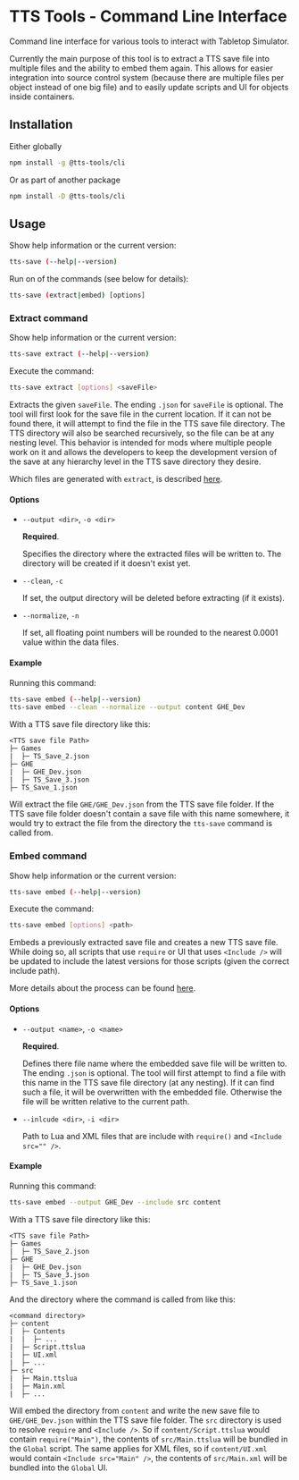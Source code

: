 # TTS Tools - Command Line Interface

Command line interface for various tools to interact with Tabletop Simulator.

Currently the main purpose of this tool is to extract a TTS save file into multiple files and the ability to embed them again.
This allows for easier integration into source control system (because there are multiple files per object instead of one big file) and to easily update scripts and UI for objects inside containers.

## Installation

Either globally

```sh
npm install -g @tts-tools/cli
```

Or as part of another package

```sh
npm install -D @tts-tools/cli
```

## Usage

Show help information or the current version:

```sh
tts-save (--help|--version)
```

Run on of the commands (see below for details):

```sh
tts-save (extract|embed) [options]
```

### Extract command

Show help information or the current version:

```sh
tts-save extract (--help|--version)
```

Execute the command:

```sh
tts-save extract [options] <saveFile>
```

Extracts the given `saveFile`.
The ending `.json` for `saveFile` is optional.
The tool will first look for the save file in the current location.
If it can not be found there, it will attempt to find the file in the TTS save file directory.
The TTS directory will also be searched recursively, so the file can be at any nesting level.
This behavior is intended for mods where multiple people work on it and allows the developers to keep the development version of the save at any hierarchy level in the TTS save directory they desire.

Which files are generated with `extract`, is described [here](https://www.npmjs.com/package/@tts-tools/savefile).

#### Options

- `--output <dir>`, `-o <dir>`

  **Required**.

  Specifies the directory where the extracted files will be written to.
  The directory will be created if it doesn't exist yet.

- `--clean`, `-c`

  If set, the output directory will be deleted before extracting (if it exists).

- `--normalize`, `-n`

  If set, all floating point numbers will be rounded to the nearest 0.0001 value within the data files.

#### Example

Running this command:

```sh
tts-save embed (--help|--version)
tts-save embed --clean --normalize --output content GHE_Dev
```

With a TTS save file directory like this:

```
<TTS save file Path>
├─ Games
|  ├─ TS_Save_2.json
├─ GHE
|  ├─ GHE_Dev.json
|  ├─ TS_Save_3.json
├─ TS_Save_1.json
```

Will extract the file `GHE/GHE_Dev.json` from the TTS save file folder.
If the TTS save file folder doesn't contain a save file with this name somewhere, it would try to extract the file from the directory the `tts-save` command is called from.

### Embed command

Show help information or the current version:

```sh
tts-save embed (--help|--version)
```

Execute the command:

```sh
tts-save embed [options] <path>
```

Embeds a previously extracted save file and creates a new TTS save file.
While doing so, all scripts that use `require` or UI that uses `<Include />` will be updated to include the latest versions for those scripts (given the correct include path).

More details about the process can be found [here](https://www.npmjs.com/package/@tts-tools/savefile).

#### Options

- `--output <name>`, `-o <name>`

  **Required**.

  Defines there file name where the embedded save file will be written to.
  The ending `.json` is optional.
  The tool will first attempt to find a file with this name in the TTS save file directory (at any nesting).
  If it can find such a file, it will be overwritten with the embedded file.
  Otherwise the file will be written relative to the current path.

- `--inlcude <dir>`, `-i <dir>`

  Path to Lua and XML files that are include with `require()` and `<Include src="" />`.

#### Example

Running this command:

```sh
tts-save embed --output GHE_Dev --include src content
```

With a TTS save file directory like this:

```
<TTS save file Path>
├─ Games
|  ├─ TS_Save_2.json
├─ GHE
|  ├─ GHE_Dev.json
|  ├─ TS_Save_3.json
├─ TS_Save_1.json
```

And the directory where the command is called from like this:

```
<command directory>
├─ content
|  ├─ Contents
|  |  ├─ ...
|  ├─ Script.ttslua
|  ├─ UI.xml
|  ├─ ...
├─ src
|  ├─ Main.ttslua
|  ├─ Main.xml
|  ├─ ...
```

Will embed the directory from `content` and write the new save file to `GHE/GHE_Dev.json` within the TTS save file folder.
The `src` directory is used to resolve `require` and `<Include />`.
So if `content/Script.ttslua` would contain `require("Main")`, the contents of `src/Main.ttslua` will be bundled in the `Global` script.
The same applies for XML files, so if `content/UI.xml` would contain `<Include src="Main" />`, the contents of `src/Main.xml` will be bundled into the `Global` UI.
